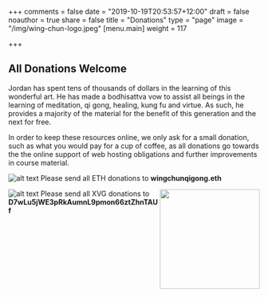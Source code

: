 +++
comments = false
date = "2019-10-19T20:53:57+12:00"
draft = false
noauthor = true
share = false
title = "Donations"
type = "page"
image = "/img/wing-chun-logo.jpeg"
[menu.main]
weight = 117


+++
## All Donations Welcome
Jordan has spent tens of thousands of dollars in the learning of this wonderful art. He has made a bodhisattva vow to assist all beings in the learning of meditation, qi gong, healing, kung fu and virtue. As such, he provides a majority of the material for the benefit of this generation and the next for free.

In order to keep these resources online, we only ask for a small donation, such as what you would pay for a cup of coffee, as all donations go towards the the online support of web hosting obligations and further improvements in course material.


![alt text](/img/eth-logo.png "Ethereum Logo")
<break>
Please send all ETH donations to **wingchunqigong.eth**



![alt text](/img/verge-logo.png "Verge Logo")
<break>
<img style="float: right;" src="/img/verge-address.png" wide="100" height="200">
Please send all XVG donations to **D7wLu5jWE3pRkAumnL9pmon66ztZhnTAUf**



